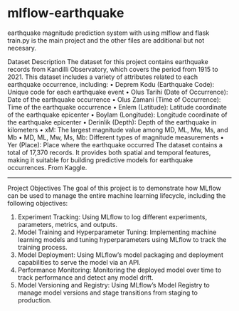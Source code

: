 # mlflow-earthquake
earthquake magnitude prediction system with using mlflow and flask
train.py is the main project and the other files are additional but not necesary.

Dataset Description
The dataset for this project contains earthquake records from Kandilli Observatory, which covers the period from 1915 to 2021. This dataset includes a variety of attributes related to each earthquake occurrence, including:
•	Deprem Kodu (Earthquake Code): Unique code for each earthquake event
•	Olus Tarihi (Date of Occurrence): Date of the earthquake occurrence
•	Olus Zamani (Time of Occurrence): Time of the earthquake occurrence
•	Enlem (Latitude): Latitude coordinate of the earthquake epicenter
•	Boylam (Longitude): Longitude coordinate of the earthquake epicenter
•	Derinlik (Depth): Depth of the earthquake in kilometers
•	xM: The largest magnitude value among MD, ML, Mw, Ms, and Mb
•	MD, ML, Mw, Ms, Mb: Different types of magnitude measurements
•	Yer (Place): Place where the earthquake occurred
The dataset contains a total of 17,370 records. It provides both spatial and temporal features, making it suitable for building predictive models for earthquake occurrences. From Kaggle.
________________________________________
Project Objectives
The goal of this project is to demonstrate how MLflow can be used to manage the entire machine learning lifecycle, including the following objectives:
1.	Experiment Tracking: Using MLflow to log different experiments, parameters, metrics, and outputs.
2.	Model Training and Hyperparameter Tuning: Implementing machine learning models and tuning hyperparameters using MLflow to track the training process.
3.	Model Deployment: Using MLflow’s model packaging and deployment capabilities to serve the model via an API.
4.	Performance Monitoring: Monitoring the deployed model over time to track performance and detect any model drift.
5.	Model Versioning and Registry: Using MLflow’s Model Registry to manage model versions and stage transitions from staging to production.

